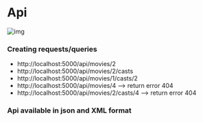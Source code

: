 # Api
![img](https://api.foxycart.com/assets/images/postman_interface.png)
### Creating requests/queries
- http://localhost:5000/api/movies/2
- http://localhost:5000/api/movies/2/casts
- http://localhost:5000/api/movies/1/casts/2
- http://localhost:5000/api/movies/4 --> return error 404
- http://localhost:5000/api/movies/2/casts/4 --> return error 404

### Api available in json and XML format
